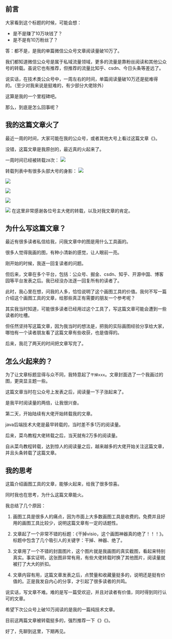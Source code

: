 ## 前言
大家看到这个标题的时候，可能会想：
- 是不是赚了10万块钱了？
- 是不是有10万粉丝了？

答：都不是，是我的单篇微信公众号文章阅读量破10万了。

我们都知道微信公众号是属于私域流量领域，更多的流量是靠粉丝阅读和其他公众号的转载。虽说它也有推荐，但推荐的流量比知乎、csdn、今日头条等差远了。

说实话，在技术类公众号中，一周左右的时间，单篇阅读量破10万还是挺难得的。（至少对我来说是挺难的，有少部分大佬除外）

这算是我的一个里程碑吧。

那么，到底是怎么回事呢？

## 我的这篇文章火了
最近一周的时间，大家可能在我的公众号，或者其他大号上看过这篇文章《》。

没错，这篇文章是我原创的，最近真的火起来了。

一周时间已经被转载`28`次：
![](https://files.mdnice.com/user/5303/7cd747c4-27a0-4adb-a99e-62ed2bb5fd25.png)

转载列表中有很多头部大号的身影：
![](https://files.mdnice.com/user/5303/251ecb1f-036a-4b1f-b886-8a4d3474372c.png)

![](https://files.mdnice.com/user/5303/ff56062d-eb58-4974-a065-44371ea95e18.png)

![](https://files.mdnice.com/user/5303/323363f9-c2ae-4fb9-8377-d683acbf9976.png)

![](https://files.mdnice.com/user/5303/3b9d2f9b-85d0-40e5-b73e-8beb29673eba.png)

![](https://files.mdnice.com/user/5303/a39fa237-8c1c-48b7-b4be-2b881a970a7a.png)
在这里非常感谢各位号主大佬的转载，以及对我文章的肯定。

## 为什么写这篇文章？
最近有很多读者私信给我，问我文章中的图是用什么工具画的。

很多人觉得我画的图，有种小清新的感觉，让人眼前一亮。

刚开始的时候，我逐一回复读者的问题。

但后来，文章在多个平台，包括：公众号、掘金、csdn、知乎、开源中国、博客园等平台发表之后。我已经没办法逐一回复所有的读者了。

此时，我心里在想，问我的人多，恰恰说明了这个画图工具的价值。我何不写一篇介绍这个画图工具的文章，给那些真正有需要的朋友一个参考呢？

其实我当时知道，可能很多读者已经用过这个工具了，写这篇文章可能会遭到一些读者的吐槽。

但任然坚持写这篇文章，因为我当时的想法是，把我的实际画图经验分享给大家，哪怕有一个读者朋友看了这篇文章有些收获，也是值得的。

后来，我花了两天的时间把文章写完了。

## 怎么火起来的？
为了让文章标题显得与众不同，我特意起了`干掉xxx`。文章封面选了一个我画过的图，更突显主题一些。

这篇文章当时在公众号上发表之后，阅读量一下子涨起来了。

是我平时阅读量的两倍，让我很兴奋。

第二天，开始陆续有大佬开始转载我的文章。

java后端技术大佬是最早转载的，当时差不多1万的阅读量。

后来，菜鸟教程大佬转载之后，当天就有2万多的阅读量。

自从菜鸟教程转载，达到惊人的阅读量之后，越来越多的大佬开始关注这篇文章，并且头条转载了这篇文章。


## 我的思考
这篇介绍画图工具的文章，能够火起来，给我了很多惊喜。

同时我也在思考，为什么这篇文章能火。

我总结了几个原因：
1. 画图工具是很多人的痛点，因为市面上大多数画图工具是收费的。免费并且好用的画图工具比较少，说明这篇文章有一定的话题性。

2. 文章起了一个非常不错的标题：《干掉visio，这个画图神器真的绝了！！！》。标题中包含了几个吸引人的关键字：干掉、神器、绝了。

3. 文章用了一个不错的封面图片，这个图片就是我画图的真实截图，看起来特别真实。事实证明，这张图非常有用，有些大佬转载时换了其他图片，阅读量就被打了大大的折扣。

4. 文章内容有用，这篇文章发表之后，点赞量和收藏量挺多的，说明还是挺有价值的。正是我发自内心的分享，才引起了很多读者的共鸣。

说实话，写文章不难。难的是写一篇受欢迎，并且对读者有价值，同时得到同行认可的文章。

希望下次公众号上破10万阅读的是我的一篇纯技术文章。

目前这两篇文章被转载挺多的，强烈推荐一下《》《》。

好了，先聊到这里，下期再见。